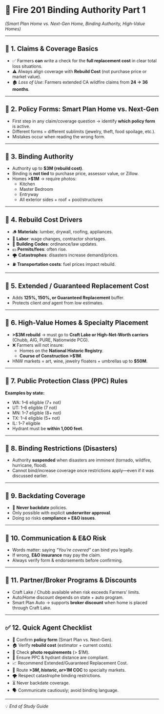 # 📘 Fire 201 Binding Authority Part 1
*(Smart Plan Home vs. Next-Gen Home, Binding Authority, High-Value Homes)*  

---

## 🔹 1. Claims & Coverage Basics
- ✅ Farmers **can** write a check for the **full replacement cost** in clear total loss situations.  
- ⚠️ Always align coverage with **Rebuild Cost** (not purchase price or market value).  
- 🏚️ *Loss of Use*: Farmers extended CA wildfire claims from **24 → 36 months**.  

---

## 🔹 2. Policy Forms: Smart Plan Home vs. Next-Gen
- First step in any claim/coverage question → identify **which policy form** is active.  
- Different forms = different sublimits (jewelry, theft, food spoilage, etc.).  
- Mistakes occur when reading the wrong form.  

---

## 🔹 3. Binding Authority
- Authority up to **$3M (rebuild cost)**.  
- Binding is **not tied** to purchase price, assessor value, or Zillow.  
- Homes **>$1M** → require photos:  
  - Kitchen  
  - Master Bedroom  
  - Entryway  
  - All exterior sides + roof + pool/structures  

---

## 🔹 4. Rebuild Cost Drivers
- 🪵 **Materials**: lumber, drywall, roofing, appliances.  
- 👷 **Labor**: wage changes, contractor shortages.  
- 📜 **Building Codes**: ordinance/law updates.  
- 💵 **Permits/fees**: often rise.  
- 🌪️ **Catastrophes**: disasters increase demand/prices.  
- ⛽ **Transportation costs**: fuel prices impact rebuild.  

---

## 🔹 5. Extended / Guaranteed Replacement Cost
- Adds **125%, 150%, or Guaranteed Replacement** buffer.  
- Protects client *and* agent from low estimates.  

---

## 🔹 6. High-Value Homes & Specialty Placement
- **>$3M rebuild** → must go to **Craft Lake or High-Net-Worth carriers** (Chubb, AIG, PURE, Nationwide PCG).  
- ❌ Farmers will not insure:  
  - Homes on the **National Historic Registry**.  
  - **Course of Construction >$1M**.  
- HNW markets = art, wine, jewelry floaters + umbrellas up to **$50M**.  

---

## 🔹 7. Public Protection Class (PPC) Rules
**Examples by state:**  
- WA: 1–6 eligible (7+ not)  
- UT: 1–6 eligible (7 not)  
- MN: 1–7 eligible (8+ not)  
- TX: 1–4 eligible (5+ not)  
- IL: 1–7 eligible  
- Hydrant must be **within 1,000 feet**.  

---

## 🔹 8. Binding Restrictions (Disasters)
- Authority **suspended** when disasters are imminent (tornado, wildfire, hurricane, flood).  
- Cannot bind/increase coverage once restrictions apply—even if it was discussed earlier.  

---

## 🔹 9. Backdating Coverage
- 🚫 **Never backdate** policies.  
- Only possible with explicit **underwriter approval**.  
- Doing so risks **compliance + E&O issues**.  

---

## 🔹 10. Communication & E&O Risk
- Words matter: saying *“You’re covered”* can bind you legally.  
- If wrong, **E&O insurance** may pay the claim.  
- Always verify form & endorsements before confirming.  

---

## 🔹 11. Partner/Broker Programs & Discounts
- Craft Lake / Chubb available when risk exceeds Farmers’ limits.  
- Auto/Home discount depends on state + auto program.  
- Smart Plan Auto → supports **broker discount** when home is placed through Craft Lake.  

---

## ✅ 12. Quick Agent Checklist
- 🔎 Confirm **policy form** (Smart Plan vs. Next-Gen).  
- 🏠 Verify **rebuild cost** (estimator + current costs).  
- 📸 Check **photo requirements** (> $1M).  
- 🚒 Ensure PPC & hydrant distance are compliant.  
- 📈 Recommend Extended/Guaranteed Replacement Cost.  
- 🏦 Route **>$3M, historic, or >$1M COC** to specialty markets.  
- 🌪️ Respect catastrophe binding restrictions.  
- ⏳ Never backdate coverage.  
- 🗣️ Communicate cautiously; avoid binding language.  

---

💡 *End of Study Guide*  
